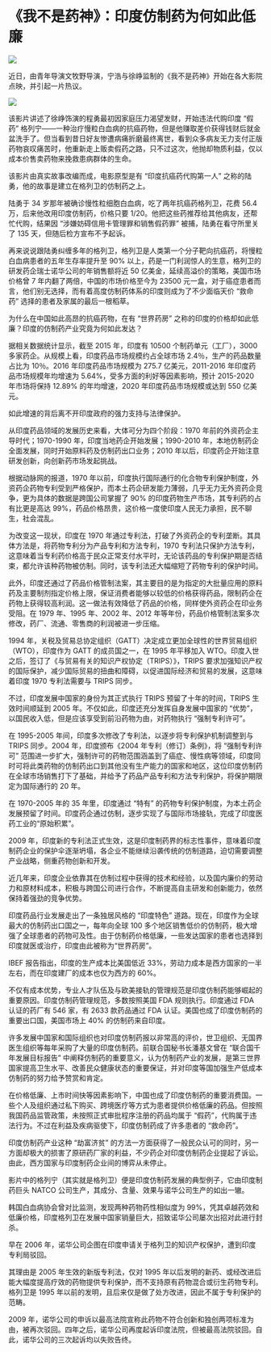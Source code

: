 # 《我不是药神》：印度仿制药为何如此低廉

**![](https://mmbiz.qpic.cn/mmbiz_gif/mMkYHuKib1rK7R7NMBDVmZQQNMcycrqibpibmAuxcRWTyHBo1735AgGWVsyrwPEakJ8qtzNibz95H1raFHUPGTafaQ/640)**

近日，由青年导演文牧野导演，宁浩与徐峥监制的《我不是药神》开始在各大影院点映，并引起一片热议。

![](https://mmbiz.qpic.cn/mmbiz_png/mMkYHuKib1rI4tE7Z03Os3S36qWO3YtEDK22OWoObNflXWiaM3ySOUYFPibHpkYbUY5RCnoYWbtx8xvfxwlwBhVFA/640?wx_fmt=gif)


该影片讲述了徐峥饰演的程勇最初因家庭压力渴望发财，开始违法代购印度 “假药” 格列宁——一种治疗慢粒白血病的抗癌药物，但是他赚取差价获得钱财后就金盆洗手了。但当看到昔日好友惨遭病痛折磨最终离世，看到众多病友无力支付正版药物哀叹痛苦时，他重新走上贩卖假药之路，只不过这次，他抛却物质利益，仅以成本价售卖药物来挽救患病群体的生命。

该影片由真实故事改编而成，电影原型是有 “印度抗癌药代购第一人” 之称的陆勇，他的故事是建立在格列卫的仿制药之上。

陆勇于 34 岁那年被确诊慢性粒细胞白血病，吃了两年抗癌药格列卫，花费 56.4 万，后来他改用印度仿制药，价格只要 1/20。他把这些药推荐给其他病友，还帮忙代购，结果因 “涉嫌妨碍信用卡管理罪和销售假药罪” 被捕，陆勇在看守所里关了 135 天，但随后检方宣布不予起诉。

再来说说跟陆勇纠缠多年的格列卫，格列卫是人类第一个分子靶向抗癌药，将慢粒白血病患者的五年生存率提升至 90% 以上，药是一门利润惊人的生意，格列卫的研发药企瑞士诺华公司的年销售额将近 50 亿美金，延续高溢价的策略，美国市场价格曾 7 年内翻了两倍，中国的市场价格至今为 23500 元一盒，对于癌症患者而言，他们别无选择，而有着高度仿制药体系的印度则成为了不少面临天价 “救命药” 选择的患者及家属的最后一根稻草。


为什么在中国如此高昂的抗癌药物，在有 “世界药房” 之称的印度的价格却如此低廉？印度的仿制药产业究竟为何如此发达？

据相关数据统计显示，截至 2015 年，印度有 10500 个制药单元（工厂），3000 多家药企。从规模上看，印度药品市场规模约占全球市场 2.4％，生产的药品数量占比为 10％。2016 年印度药品市场规模为 275.7 亿美元，2011-2016 年印度药品市场规模年均增速为 5.64%，受多方面的利好等因素影响，预计 2015-2020 年市场将保持 12.89% 的年均增速，2020 年印度药品市场规模或达到 550 亿美元。

如此增速的背后离不开印度政府的强力支持与法律保护。

从印度药品领域的发展历史来看，大体可分为四个阶段：1970 年前的外资药企主导时代；1970-1990 年，印度当地药企开始发展；1990-2010 年，本地仿制药企全面发展，同时开始原料药及仿制药出口业务；2010 年以后，印度药企开始注意研发创新，向创新药市场发起挑战。

根据动脉网的报道，1970 年以前，印度执行国际通行的化合物专利保护制度，外资药企药物专利受到严格保护，而本土药企研发能力薄弱，几乎无力无外资药企竞争，更为具体的数据是跨国公司掌握了 90% 的印度药物生产市场，其专利药的占有比更是高达 99%，药品价格昂贵，这价格一度使印度人民无力承担，民不聊生，社会混乱。

为改变这一现状，印度在 1970 年通过专利法，打破了外资药企的专利垄断。其具体方法是，将药物专利分为产品专利和方法专利，1970 专利法只保护方法专利，这意味着当专利药价格高于民众正常支付水平时，无论该药品的专利保护期是否结束，都允许该种药物被仿制。同时，该专利法还大幅缩短了药物专利的保护时间。

此外，印度还通过了药品价格管制法案，其主要目的是为指定的大批量应用的原料药及主要制剂指定价格上限，保证消费者能够以较低的价格获得药品，限制药企在药物上获得较高利润。这一做法有效降低了药品的价格，同样使外资药企在印业务受阻。在 1979 年、1995 年、2002 年、2012 年等年份，药品价格管制法案多次修改，药厂、流通、零售商的利润被进一步压缩。

1994 年，关税及贸易总协定组织（GATT）决定成立更加全球性的世界贸易组织（WTO），印度作为 GATT 的成员国之一，在 1995 年平移加入 WTO。印度入世之后，签订了《与贸易有关的知识产权协定（TRIPS）》，TRIPS 要求加强知识产权的国际保护，减少国际贸易的扭曲和障碍，以促进国际经济和贸易的发展，这意味着印度 1970 专利法需要与 TRIPS 同步。

不过，印度发展中国家的身份为其正式执行 TRIPS 预留了十年的时间，TRIPS 生效时间顺延到 2005 年。不仅如此，印度还充分发挥自身发展中国家的 “优势”，以国民收入低，但是应该享受到前沿药物为由，对药物执行 “强制专利许可”。

在 1995-2005 年间，印度多次修改了专利法，以逐步将专利保护机制调整到与 TRIPS 同步。2004 年，印度颁布《2004 年专利（修订）条例》，将 “强制专利许可” 范围进一步扩大，强制许可的药物范围涵盖到了癌症、慢性病等领域，印度同时可将此类药物的仿制药出口到其他没有生产能力的国家和地区，这位印度仿制药在全球市场销售打下了基础，并给予了药品产品专利和方法专利保护，将保护期限定为国际通行的 20 年。

在 1970-2005 年的 35 年里，印度通过 “特有” 的药物专利保护制度，为本土药企发展预留了时间。印度药企通过仿制，逐步实现了与国际市场接轨，完成了印度医药工业的“原始积累”。

2009 年，印度新的专利法正式生效，这是印度制药界的标志性事件，意味着印度制药企业的保护伞逐渐坍塌，各企业不能继续沿袭传统的仿制道路，迫切需要调整产业战略，侧重药物创新和开发。

近几年来，印度企业依靠其在仿制过程中获得的技术和经验，以及国内廉价的劳动力和原材料成本，积极与跨国公司进行合作，不断提高自主研发和创新能力，依然保持着强劲的竞争优势。

印度药品行业发展走出了一条独居风格的 “印度特色” 道路。现在，印度作为全球最大的仿制药出口国之一，每年向全球 100 多个地区销售低价的仿制药，极大增强了全球患者的药物可及性。由于仿制药价格低廉，一些发达国家的患者也选择到印度就医或治疗，印度由此被称为“世界药房”。

IBEF 报告指出，印度的生产成本比美国低近 33%，劳动力成本是西方国家的一半左右，而在印度建厂的成本也仅为西方的 60%。

不仅有成本优势，专业人才队伍及与欧美接轨的管理规范是印度仿制药能够崛起的重要原因。印度仿制药管理规范，多数按照美国 FDA 规则执行。印度通过 FDA 认证的药厂有 546 家，有 2633 款药品通过 FDA 认证。美国也成了印度仿制药的重要出口国，美国市场上 40% 的仿制药来自印度。

许多发展中国家和国际组织也对印度仿制药报以非常高的评价，世卫组织、无国界医生组织等每年采购了大量的印度仿制药。前联合国秘书长潘基文曾在 “联合国千年发展目标报告” 中阐释仿制药的重要意义，认为仿制药产业的发展，是第三世界国家提高卫生水平、改善民众健康状态的重要保证，并对印度等国加强生产低成本仿制药的努力给予赞赏和肯定。

在价格低廉、上市时间快等因素影响下，中国也成了印度仿制药的重要消费国。一些个人及组织通过私下购买、跨境医疗等方式为患者提供价格低廉的药品。但按照我国药品监管政策，未按照正式审批程序注册的药品均属于 “假药”，代购属于违法行为。不过在利益及疾病驱使下，印度仿制药成了许多患者的 “救命药”。

印度仿制药产业这种 “劫富济贫” 的方法一方面获得了一般民众认可的同时，另一方面却极大的损害了原研药厂家的利益，不少药企对印度仿制药企业提起了诉讼。由此，西方国家与印度制药企业间的博弈从未停止。

影片中的格列宁（其实就是格列卫）便是印度仿制药发展的典型例子，它由印度制药巨头 NATCO 公司生产，其成分、含量、效果与诺华公司生产的如出一辙。

韩国白血病协会曾对比监测，发现两种药物药性相似度为 99%，凭其卓越药效和低廉价格，印度格列卫在发展中国家销量巨大，招致诺华公司屡次出招对此进行封杀。

早在 2006 年，诺华公司企图在印度申请关于格列卫的知识产权保护，遭到印度专利局驳回。

其理由是 2005 年生效的新版专利法，仅对 1995 年以后发明的新药、或经改进后能大幅度提高疗效的药物提供专利保护，而不支持原有药物混合或衍生药物专利。格列卫是 1995 年以前的发明，且后来仅是做了处方改进，因此不属于专利保护的范畴。

2009 年，诺华公司的申诉以最高法院宣称此药物不符合创新和独创两项标准为由，被再次驳回。四年之后，诺华公司再度起诉印度法院，但被最高法院驳回。自此，诺华公司的三次起诉均以失败告终。



